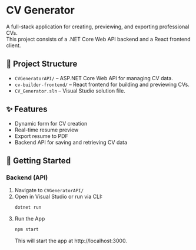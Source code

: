 # CV Generator

A full-stack application for creating, previewing, and exporting professional CVs.  
This project consists of a .NET Core Web API backend and a React frontend client.

## 🧩 Project Structure

- `CVGeneratorAPI/` – ASP.NET Core Web API for managing CV data.
- `cv-builder-frontend/` – React frontend for building and previewing CVs.
- `CV_Generator.sln` – Visual Studio solution file.

## ✨ Features

- Dynamic form for CV creation
- Real-time resume preview
- Export resume to PDF
- Backend API for saving and retrieving CV data

## 🚀 Getting Started

### Backend (API)

1. Navigate to `CVGeneratorAPI/`
2. Open in Visual Studio or run via CLI:
   ```bash
   dotnet run
   ```
3. Run the App
   ```bash
   npm start
   ```
   This will start the app at http://localhost:3000.
